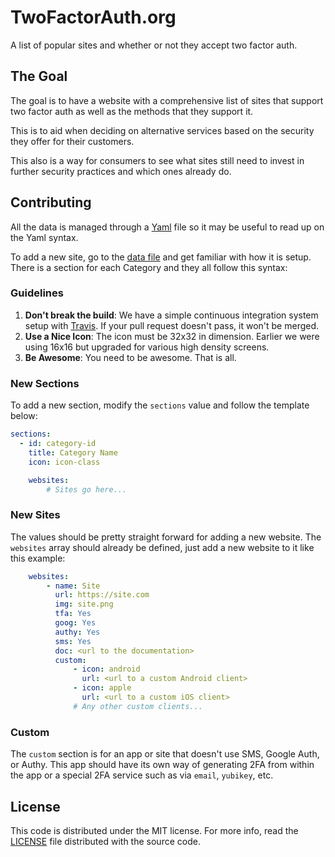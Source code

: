 TwoFactorAuth.org
=================

A list of popular sites and whether or not they accept two factor auth.

## The Goal

The goal is to have a website with a comprehensive list of sites that support
two factor auth as well as the methods that they support it.

This is to aid when deciding on alternative services based on the security they
offer for their customers.

This also is a way for consumers to see what sites still need to invest in
further security practices and which ones already do.

## Contributing

All the data is managed through a [Yaml][yaml] file so it may be useful to read
up on the Yaml syntax.

To add a new site, go to the [data file](_data/main.yml) and get familiar with
how it is setup. There is a section for each Category and they all follow this
syntax:

### Guidelines

1. **Don't break the build**: We have a simple continuous integration system
   setup with [Travis][travis]. If your pull request doesn't pass, it won't be
   merged.
2. **Use a Nice Icon**: The icon must be 32x32 in dimension. Earlier we were
   using 16x16 but upgraded for various high density screens.
3. **Be Awesome**: You need to be awesome. That is all.

### New Sections

To add a new section, modify the `sections` value and follow the template below:

```yml
sections:
  - id: category-id
    title: Category Name
    icon: icon-class

    websites:
        # Sites go here...
```

### New Sites

The values should be pretty straight forward for adding a new website. The
`websites` array should already be defined, just add a new website to it like
this example:

```yml
    websites:
        - name: Site
          url: https://site.com
          img: site.png
          tfa: Yes
          goog: Yes
          authy: Yes
          sms: Yes
          doc: <url to the documentation>
          custom:
              - icon: android
                url: <url to a custom Android client>
              - icon: apple
                url: <url to a custom iOS client>
              # Any other custom clients...
```

### Custom

The `custom` section is for an app or site that doesn't use SMS, Google Auth, or Authy. This app should have its own way of generating 2FA from within the app or a special 2FA service such as via `email`, `yubikey`, etc.

## License

This code is distributed under the MIT license. For more info, read the
[LICENSE](/LICENSE) file distributed with the source code.

[yaml]: http://www.yaml.org/
[travis]: https://travis-ci.org/jdavis/twofactorauth

